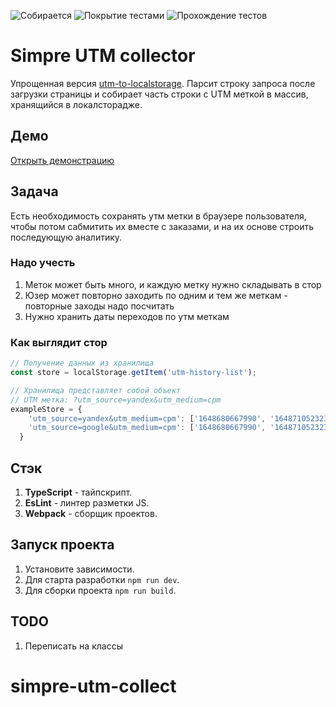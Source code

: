 ![Собирается](https://img.shields.io/badge/Сборка-Успешно-brightgreen?style=plastic&logo=netlify)
![Покрытие тестами](https://img.shields.io/badge/Покрытие%20тестами-100%20процетов-yellow?style=plastic&logo=mocha)
![Прохождение тестов](https://img.shields.io/badge/Прохождение%20тестов-1/1-brightgreen?style=plastic&logo=mocha)

# Simpre UTM collector
Упрощенная версия [utm-to-localstorage](https://github.com/vanyapr/utm-to-localstorage/). Парсит строку запроса после загрузки страницы и собирает часть строки с UTM 
меткой в массив, хранящийся в локалсторадже.

## Демо
[Открыть демонстрацию](https://vanyapr.github.io/utm-to-localstorage/?utm_source=github&utm_medium=cpm&utm_something=cpm_45)

## Задача
Есть необходимость сохранять утм метки в браузере пользователя, чтобы потом сабмитить их вместе с заказами, и на их
основе строить последующую аналитику. 

### Надо учесть
1) Меток может быть много, и каждую метку нужно складывать в стор
2) Юзер может повторно заходить по одним и тем же меткам - повторные заходы надо посчитать
3) Нужно хранить даты переходов по утм меткам

### Как выглядит стор
```js
// Получение данных из хранилища
const store = localStorage.getItem('utm-history-list');

// Хранилища представляет собой объект
// UTM метка: ?utm_source=yandex&utm_medium=cpm
exampleStore = {
    'utm_source=yandex&utm_medium=cpm': ['1648680667990', '1648710523235'],
    'utm_source=google&utm_medium=cpm': ['1648680667990', '1648710523235'],
  }
```

## Стэк
1) **TypeScript** - тайпскрипт.
2) **EsLint** - линтер разметки JS.
3) **Webpack** - сборщик проектов.

## Запуск проекта
1) Установите зависимости.
2) Для старта разработки `npm run dev`.
3) Для сборки проекта `npm run build`.

## TODO
1) Переписать на классы
# simpre-utm-collect
